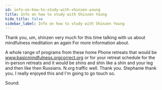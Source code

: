 ```yaml
---
id: info-on-how-to-study-with-shinzen-young
title: Info on how to study with Shinzen Young
hide_title: false
sidebar_label: Info on how to study with Shinzen Young
---
```

Thank you, um, shinzen very much for this time talking with us about mindfulness meditation an again For more information about.

A whole range of programs from these home Phone retreats that would be www.basicmindfulness.orgcorrect.org or for your retreat schedule for the in-person retreats and it would be shins and shin like a shin and your leg and then like then Russians. N.org traffic well. Thank you. Stephanie thank you. I really enjoyed this and I'm going to go touch so.

Sound.


